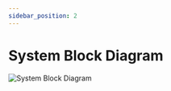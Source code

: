```yaml
---
sidebar_position: 2
---
```


# System Block Diagram

<img src="https://user-images.githubusercontent.com/73796086/216864836-fb22e91a-367a-49ae-ba17-50d79acb3ad8.png" alt="System Block Diagram"/>

